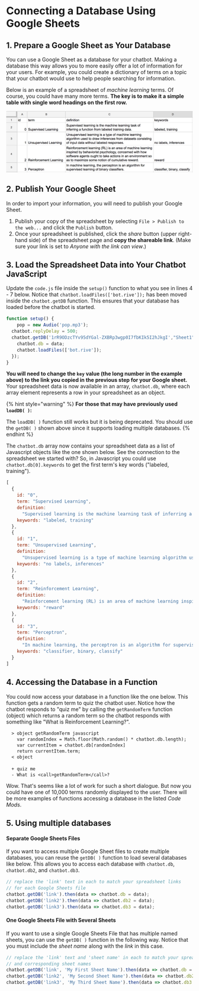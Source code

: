 # Connecting a Database Using Google Sheets

## 1. Prepare a Google Sheet as Your Database

You can use a Google Sheet as a database for your chatbot. Making a database this way allows you to more easily offer a lot of information for your users. For example, you could create a dictionary of terms on a topic that your chatbot would use to help people searching for information.

Below is an example of a spreadsheet of _machine learning_ terms. Of course, you could have many more terms. **The key is to make it a simple table with single word headings on the first row.**

![Example Spreadsheet for Chatbot Database](../.gitbook/assets/dbspreadsheetex.png)

## 2. Publish Your Google Sheet <a id="using-google-sheet-as-database-recommended"></a>

In order to import your information, you will need to publish your Google Sheet.

1. Publish your copy of the spreadsheet by selecting `File > Publish to the web...` and click the `Publish` button.
2. Once your spreadsheet is published, click the _share_ button \(upper right-hand side\) of the spreadsheet page and **copy the shareable link**. \(Make sure your link is set to _Anyone with the link can view_.\)

## 3. Load the Spreadsheet Data into Your Chatbot JavaScript

Update the `code.js` file inside the `setup()` function to what you see in lines 4 - 7 below. Notice that `chatbot.loadFiles(['bot.rive']);` has been moved inside the `chatbot.getDB` function. This ensures that your database has loaded before the chatbot is started.

```javascript
function setup() {
	pop = new Audio('pop.mp3');
  chatbot.replyDelay = 500;
  chatbot.getDB('1rR9ODzcTYv95dYGal-ZXBRp3wgp0I7fbKIk5I2hJkgI',"Sheet1").then(data => {
    chatbot.db = data;
    chatbot.loadFiles(['bot.rive']);
  });
}
```

**You will need to change the `key` value \(the long number in the example above\) to the link you copied in the previous step for your Google sheet.** Your spreadsheet data is now available in an array, `chatbot.db`, where each array element represents a row in your spreadsheet as an object.

{% hint style="warning" %}
**For those that may have previously used `loadDB( )`:** 

The `loadDB( )` function still works but it is being deprecated. You should use the `getDB( )` shown above since it supports loading multiple databases.
{% endhint %}

The `chatbot.db` array now contains your spreadsheet data as a list of Javascript objects like the one shown below. See the connection to the spreadsheet we started with? So, in Javascript you could use `chatbot.db[0].keywords` to get the first term's key words \("labeled, training"\).

```javascript
[
  {
    id: "0",
    term: "Supervised Learning",
    definition:
      "Supervised learning is the machine learning task of inferring a function from labeled training data.",
    keywords: "labeled, training"
  },
  {
    id: "1",
    term: "Unsupervised Learning",
    definition:
      "Unsupervised learning is a type of machine learning algorithm used to draw inferences from datasets consisting of input data without labeled responses.",
    keywords: "no labels, inferences"
  },
  {
    id: "2",
    term: "Reinforcement Learning",
    definition:
      "Reinforcement learning (RL) is an area of machine learning inspired by behaviorist psychology, concerned with how software agents ought to take actions in an environment so as to maximize some notion of cumulative reward. ",
    keywords: "reward"
  },
  {
    id: "3",
    term: "Perceptron",
    definition:
      "In machine learning, the perceptron is an algorithm for supervised learning of binary classifiers.",
    keywords: "classifier, binary, classify"
  }
]
```

## 4. Accessing the Database in a Function 

You could now access your database in a function like the one below. This function gets a random term to quiz the chatbot user. Notice how the chatbot responds to "quiz me" by calling the `getRandomTerm` function \(object\) which returns a random term so the chatbot responds with something like "What is Reinforcement Learning?".

```text
  > object getRandomTerm javascript
    var randomIndex = Math.floor(Math.random() * chatbot.db.length);
    var currentItem = chatbot.db[randomIndex]
    return currentItem.term;
  < object

  + quiz me
  - What is <call>getRandomTerm</call>?
```

Wow. That's seems like a lot of work for such a short dialogue. But now you could have one of 10,000 terms randomly displayed to the user. There will be more examples of functions accessing a database in the listed _Code Mods_.

## 5. Using multiple databases

#### Separate Google Sheets Files

If you want to access multiple Google Sheet files to create multiple databases, you can reuse the `getDB( )` function to load several databases like below. This allows you to access each database with `chatbot.db`, `chatbot.db2`,  and `chatbot.db3`.

```javascript
// replace the 'link' text in each to match your spreadsheet links 
// for each Google Sheets file
chatbot.getDB('link').then(data => chatbot.db = data);
chatbot.getDB('link2').then(data => chatbot.db2 = data);
chatbot.getDB('link3').then(data => chatbot.db3 = data);
```

#### One Google Sheets File with Several Sheets

If you want to use a single Google Sheets File that has multiple named sheets, you can use the `getDB( )` function in the following way. Notice that you must include the _sheet name_ along with the _link_ in this case.

```javascript
// replace the 'link' text and 'sheet name' in each to match your spreadsheet link
// and corresponding sheet names 
chatbot.getDB('link', 'My First Sheet Name').then(data => chatbot.db = data);
chatbot.getDB('link2', 'My Second Sheet Name').then(data => chatbot.db2 = data);
chatbot.getDB('link3', 'My Third Sheet Name').then(data => chatbot.db3 = data);
```


